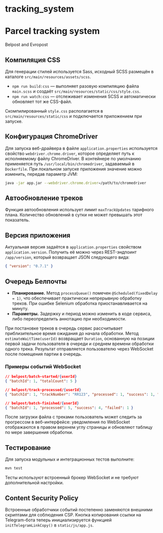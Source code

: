 # tracking_system
# Parcel tracking system
Belpost and Evropost

## Компиляция CSS

Для генерации стилей используется Sass, исходный SCSS размещён в каталоге `src/main/resources/assets/scss`.

- `npm run build:css` — выполняет разовую компиляцию файла `main.scss` и создаёт `src/main/resources/static/css/style.css`.
- `npm run watch:css` — отслеживает изменения SCSS и автоматически обновляет тот же CSS-файл.

Скомпилированный `style.css` располагается в `src/main/resources/static/css` и подключается приложением при запуске.

## Конфигурация ChromeDriver

Для запуска веб-драйвера в файле `application.properties` используется свойство
`webdriver.chrome.driver`, которое определяет путь к исполняемому файлу
ChromeDriver. В контейнере по умолчанию применяется путь
`/usr/local/bin/chromedriver`, задаваемый в `Dockerfile`. При локальном запуске
приложения значение можно изменить, передав параметр JVM:

```bash
java -jar app.jar --webdriver.chrome.driver=/path/to/chromedriver
```

## Автообновление треков

Функция автообновления использует лимит `maxTrackUpdates` тарифного плана. Количество обновлений в сутки не может превышать этот показатель.

## Версия приложения

Актуальная версия задаётся в `application.properties` свойством `application.version`.
Получить её можно через REST-эндпоинт `/app/version`, который возвращает JSON
следующего вида:

```json
{ "version": "0.7.1" }
```

## Очередь Белпочты

- **Планирование.** Метод `processQueue()` помечен `@Scheduled(fixedDelay = 1)`,
  что обеспечивает практически непрерывную обработку треков.
  При ошибке Selenium обработка приостанавливается на минуту.
- **Параметры.** Задержку и период можно изменить в коде сервиса,
  либо переопределить аннотацию при необходимости.

При постановке треков в очередь сервис рассчитывает приблизительное время ожидания
до начала обработки. Метод `estimateWaitTime(userId)` возвращает
`Duration`, основанную на позиции первой задачи пользователя в очереди и
среднем времени обработки одного трека. Результат отправляется пользователю
через WebSocket после помещения партии в очередь.

### Примеры событий WebSocket

```json
// belpost/batch-started/{userId}
{ "batchId": 1, "totalCount": 5 }

// belpost/track-processed/{userId}
{ "batchId": 1, "trackNumber": "RR123", "processed": 1, "success": 1, "failed": 0 }

// belpost/batch-finished/{userId}
{ "batchId": 1, "processed": 5, "success": 4, "failed": 1 }
```

После загрузки файла с треками пользователь может следить за прогрессом
в веб-интерфейсе: уведомления по WebSocket отображаются в правом верхнем углу
страницы и обновляют таблицу по мере завершения обработки.

## Тестирование

Для запуска модульных и интеграционных тестов выполните:

```bash
mvn test
```

Тесты используют встроенный брокер WebSocket и не требуют дополнительной настройки.

## Content Security Policy

Встроенные обработчики событий постепенно заменяются внешними скриптами для соблюдения CSP. Кнопка копирования ссылки на Telegram-бота теперь инициализируется функцией `initTelegramLinkCopy()` в `static/js/app.js`.
